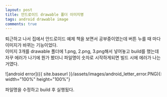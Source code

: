 ```yaml
---
layout: post
title: 안드로이드 drawable 폴더 이미지명
tags: android drawable image
comments: true
---
```


퇴근하고 나서 집에서 안드로이드 예제 책을 보면서 공부중이였는데
버튼 누를 때 마다 이미지가 바뀌는 기능이었다.  
이미지 3개를 drawable 폴더에 1.png, 2.png, 3.png해서 넣어놓고
build를 했는데 자꾸 에러가 나기에 뭔가 봤더니 파일명이 숫자로 시작하게되면 빌드 시에 에러가 나는 거였다.

![android error]({{ site.baseurl }}/assets/images/android_letter_error.PNG){: width="100%" height="100%"}

파일명을 수정하고 build 후 실행됬다.